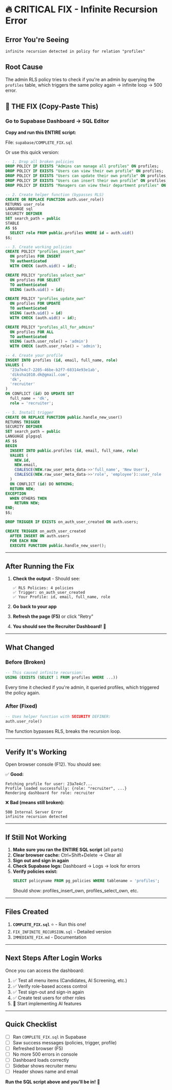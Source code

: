 # 🔥 CRITICAL FIX - Infinite Recursion Error

## Error You're Seeing
```
infinite recursion detected in policy for relation "profiles"
```

## Root Cause
The admin RLS policy tries to check if you're an admin by querying the `profiles` table, which triggers the same policy again → infinite loop → 500 error.

## 🚀 THE FIX (Copy-Paste This)

### Go to Supabase Dashboard → SQL Editor

**Copy and run this ENTIRE script:**

File: `supabase/COMPLETE_FIX.sql`

Or use this quick version:

```sql
-- 1. Drop all broken policies
DROP POLICY IF EXISTS "Admins can manage all profiles" ON profiles;
DROP POLICY IF EXISTS "Users can view their own profile" ON profiles;
DROP POLICY IF EXISTS "Users can update their own profile" ON profiles;
DROP POLICY IF EXISTS "Users can insert their own profile" ON profiles;
DROP POLICY IF EXISTS "Managers can view their department profiles" ON profiles;

-- 2. Create helper function (bypasses RLS)
CREATE OR REPLACE FUNCTION auth.user_role()
RETURNS user_role
LANGUAGE sql
SECURITY DEFINER
SET search_path = public
STABLE
AS $$
  SELECT role FROM public.profiles WHERE id = auth.uid()
$$;

-- 3. Create working policies
CREATE POLICY "profiles_insert_own"
  ON profiles FOR INSERT
  TO authenticated
  WITH CHECK (auth.uid() = id);

CREATE POLICY "profiles_select_own"
  ON profiles FOR SELECT
  TO authenticated
  USING (auth.uid() = id);

CREATE POLICY "profiles_update_own"
  ON profiles FOR UPDATE
  TO authenticated
  USING (auth.uid() = id)
  WITH CHECK (auth.uid() = id);

CREATE POLICY "profiles_all_for_admins"
  ON profiles FOR ALL
  TO authenticated
  USING (auth.user_role() = 'admin')
  WITH CHECK (auth.user_role() = 'admin');

-- 4. Create your profile
INSERT INTO profiles (id, email, full_name, role)
VALUES (
  '23a7e4c7-2205-46be-b2f7-68314e93e1ab',
  'diksha1010.dk@gmail.com',
  'dk',
  'recruiter'
)
ON CONFLICT (id) DO UPDATE SET
  full_name = 'dk',
  role = 'recruiter';

-- 5. Install trigger
CREATE OR REPLACE FUNCTION public.handle_new_user()
RETURNS TRIGGER
SECURITY DEFINER
SET search_path = public
LANGUAGE plpgsql
AS $$
BEGIN
  INSERT INTO public.profiles (id, email, full_name, role)
  VALUES (
    NEW.id,
    NEW.email,
    COALESCE(NEW.raw_user_meta_data->>'full_name', 'New User'),
    COALESCE(NEW.raw_user_meta_data->>'role', 'employee')::user_role
  )
  ON CONFLICT (id) DO NOTHING;
  RETURN NEW;
EXCEPTION
  WHEN OTHERS THEN
    RETURN NEW;
END;
$$;

DROP TRIGGER IF EXISTS on_auth_user_created ON auth.users;

CREATE TRIGGER on_auth_user_created
  AFTER INSERT ON auth.users
  FOR EACH ROW
  EXECUTE FUNCTION public.handle_new_user();
```

---

## After Running the Fix

1. **Check the output** - Should see:
   ```
   ✅ RLS Policies: 4 policies
   ✅ Trigger: on_auth_user_created
   ✅ Your Profile: id, email, full_name, role
   ```

2. **Go back to your app**
3. **Refresh the page (F5)** or click "Retry"
4. **You should see the Recruiter Dashboard!** 🎉

---

## What Changed

### Before (Broken)
```sql
-- This caused infinite recursion:
USING (EXISTS (SELECT 1 FROM profiles WHERE ...))
```
Every time it checked if you're admin, it queried profiles, which triggered the policy again.

### After (Fixed)
```sql
-- Uses helper function with SECURITY DEFINER:
auth.user_role()
```
The function bypasses RLS, breaks the recursion loop.

---

## Verify It's Working

Open browser console (F12). You should see:

✅ **Good:**
```
Fetching profile for user: 23a7e4c7...
Profile loaded successfully: {role: "recruiter", ...}
Rendering dashboard for role: recruiter
```

❌ **Bad (means still broken):**
```
500 Internal Server Error
infinite recursion detected
```

---

## If Still Not Working

1. **Make sure you ran the ENTIRE SQL script** (all parts)
2. **Clear browser cache:** Ctrl+Shift+Delete → Clear all
3. **Sign out and sign in again**
4. **Check Supabase logs:** Dashboard → Logs → look for errors
5. **Verify policies exist:**
   ```sql
   SELECT policyname FROM pg_policies WHERE tablename = 'profiles';
   ```
   Should show: profiles_insert_own, profiles_select_own, etc.

---

## Files Created

1. **`COMPLETE_FIX.sql`** ⭐ - Run this one!
2. `FIX_INFINITE_RECURSION.sql` - Detailed version
3. `IMMEDIATE_FIX.md` - Documentation

---

## Next Steps After Login Works

Once you can access the dashboard:

1. ✅ Test all menu items (Candidates, AI Screening, etc.)
2. ✅ Verify role-based access control
3. ✅ Test sign-out and sign-in again
4. ✅ Create test users for other roles
5. 🚀 Start implementing AI features

---

## Quick Checklist

- [ ] Ran `COMPLETE_FIX.sql` in Supabase
- [ ] Saw success messages (policies, trigger, profile)
- [ ] Refreshed browser (F5)
- [ ] No more 500 errors in console
- [ ] Dashboard loads correctly
- [ ] Sidebar shows recruiter menu
- [ ] Header shows name and email

**Run the SQL script above and you'll be in!** 🚀
